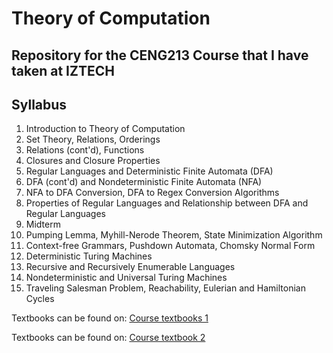 # Theory of Computation
## Repository for the CENG213 Course that I have taken at IZTECH

## Syllabus 
1. Introduction to Theory of Computation
2. Set Theory, Relations, Orderings
3. Relations (cont'd), Functions
4. Closures and Closure Properties
5. Regular Languages and Deterministic Finite Automata (DFA)
6. DFA (cont'd) and Nondeterministic Finite Automata (NFA) 
7. NFA to DFA Conversion, DFA to Regex Conversion Algorithms
8. Properties of Regular Languages and Relationship between DFA and Regular Languages
9. Midterm
10. Pumping Lemma, Myhill-Nerode Theorem, State Minimization Algorithm
11. Context-free Grammars, Pushdown Automata, Chomsky Normal Form
12. Deterministic Turing Machines 
13. Recursive and Recursively Enumerable Languages 
14. Nondeterministic and Universal Turing Machines
15. Traveling Salesman Problem, Reachability, Eulerian and Hamiltonian Cycles

Textbooks can be found on: [Course textbooks 1](/Textbook1)

Textbooks can be found on: [Course textbook 2](/Textbook2)
  
